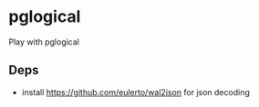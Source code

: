 # pglogical

Play with pglogical


## Deps

* install https://github.com/eulerto/wal2json for json decoding
